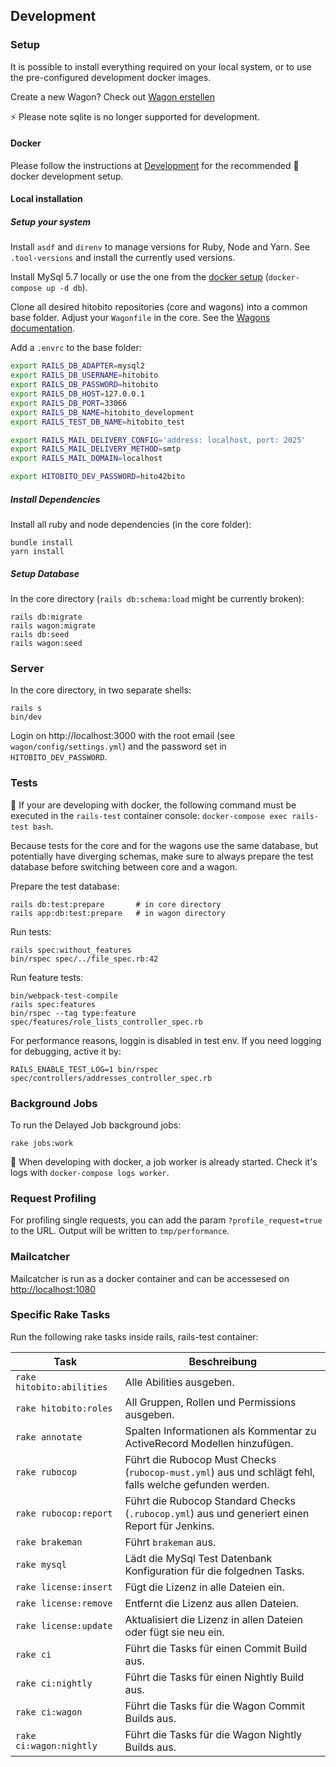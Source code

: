 ## Development

### Setup

It is possible to install everything required on your local system, or to use the pre-configured development docker images.

Create a new Wagon? Check out [Wagon erstellen](04_wagons.md#wagon-erstellen)

⚡ Please note sqlite is no longer supported for development.

#### Docker

Please follow the instructions at [Development](https://github.com/hitobito/development/) for the recommended 🚢 docker development setup.

#### Local installation

##### Setup your system

Install `asdf` and `direnv` to manage versions for Ruby, Node and Yarn. See `.tool-versions` and install the currently used versions.

Install MySql 5.7 locally or use the one from the [docker setup](https://github.com/hitobito/development/) (`docker-compose up -d db`).

Clone all desired hitobito repositories (core and wagons) into a common base folder. Adjust your `Wagonfile` in the core. See the [Wagons documentation](04_wagons.md).

Add a `.envrc` to the base folder:

```bash
export RAILS_DB_ADAPTER=mysql2
export RAILS_DB_USERNAME=hitobito
export RAILS_DB_PASSWORD=hitobito
export RAILS_DB_HOST=127.0.0.1
export RAILS_DB_PORT=33066
export RAILS_DB_NAME=hitobito_development
export RAILS_TEST_DB_NAME=hitobito_test

export RAILS_MAIL_DELIVERY_CONFIG='address: localhost, port: 2025'
export RAILS_MAIL_DELIVERY_METHOD=smtp
export RAILS_MAIL_DOMAIN=localhost

export HITOBITO_DEV_PASSWORD=hito42bito
```

##### Install Dependencies

Install all ruby and node dependencies (in the core folder):

    bundle install
    yarn install

##### Setup Database

In the core directory (`rails db:schema:load` might be currently broken):

    rails db:migrate
    rails wagon:migrate
    rails db:seed
    rails wagon:seed

### Server

In the core directory, in two separate shells:

    rails s
    bin/dev

Login on http://localhost:3000 with the root email (see `wagon/config/settings.yml`) and the password set in `HITOBITO_DEV_PASSWORD`.

### Tests

🚢 If your are developing with docker, the following command must be executed in the `rails-test` container console: `docker-compose exec rails-test bash`.

Because tests for the core and for the wagons use the same database, but potentially have diverging schemas, make sure to always prepare the test database before switching between core and a wagon.

Prepare the test database:

    rails db:test:prepare       # in core directory
    rails app:db:test:prepare   # in wagon directory

Run tests:

    rails spec:without_features
    bin/rspec spec/../file_spec.rb:42

Run feature tests:

    bin/webpack-test-compile
    rails spec:features
    bin/rspec --tag type:feature spec/features/role_lists_controller_spec.rb

For performance reasons, loggin is disabled in test env. If you need logging for debugging, active it by:

    RAILS_ENABLE_TEST_LOG=1 bin/rspec spec/controllers/addresses_controller_spec.rb

### Background Jobs

To run the Delayed Job background jobs:

    rake jobs:work

🚢 When developing with docker, a job worker is already started. Check it's logs with `docker-compose logs worker`.

### Request Profiling

For profiling single requests, you can add the param `?profile_request=true` to the URL. Output will be written to `tmp/performance`.

### Mailcatcher

Mailcatcher is run as a docker container and can be accessesed on [http://localhost:1080](http://localhost:1080)

### Specific Rake Tasks

Run the following rake tasks inside rails, rails-test container:

| Task                      | Beschreibung                                                                                           |
| ------------------------- | ------------------------------------------------------------------------------------------------------ |
| `rake hitobito:abilities` | Alle Abilities ausgeben.                                                                               |
| `rake hitobito:roles`     | All Gruppen, Rollen und Permissions ausgeben.                                                          |
| `rake annotate`           | Spalten Informationen als Kommentar zu ActiveRecord Modellen hinzufügen.                               |
| `rake rubocop`            | Führt die Rubocop Must Checks (`rubocop-must.yml`) aus und schlägt fehl, falls welche gefunden werden. |
| `rake rubocop:report`     | Führt die Rubocop Standard Checks (`.rubocop.yml`) aus und generiert einen Report für Jenkins.         |
| `rake brakeman`           | Führt `brakeman` aus.                                                                                  |
| `rake mysql`              | Lädt die MySql Test Datenbank Konfiguration für die folgednen Tasks.                                   |
| `rake license:insert`     | Fügt die Lizenz in alle Dateien ein.                                                                   |
| `rake license:remove`     | Entfernt die Lizenz aus allen Dateien.                                                                 |
| `rake license:update`     | Aktualisiert die Lizenz in allen Dateien oder fügt sie neu ein.                                        |
| `rake ci`                 | Führt die Tasks für einen Commit Build aus.                                                            |
| `rake ci:nightly`         | Führt die Tasks für einen Nightly Build aus.                                                           |
| `rake ci:wagon`           | Führt die Tasks für die Wagon Commit Builds aus.                                                       |
| `rake ci:wagon:nightly`   | Führt die Tasks für die Wagon Nightly Builds aus.                                                      |

